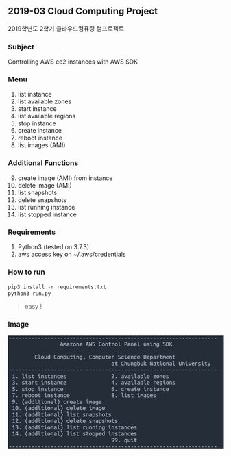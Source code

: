 ## 2019-03 Cloud Computing Project

2019학년도 2학기 클라우드컴퓨팅 텀프로젝트

### Subject

Controlling AWS ec2 instances with AWS SDK

### Menu

1. list instance
2. list available zones
3. start instance
4. list available regions
5. stop instance
6. create instance
7. reboot instance
8. list images (AMI)

### Additional Functions

9. create image (AMI) from instance
10. delete image (AMI)
11. list snapshots
12. delete snapshots
13. list running instance
14. list stopped instance

### Requirements

1. Python3 (tested on 3.7.3)
2. aws access key on ~/.aws/credentials

### How to run

```
pip3 install -r requirements.txt
python3 run.py
```

> easy !

### Image

![image-20191030235409833](./img_md/image-20191030235409833.png)